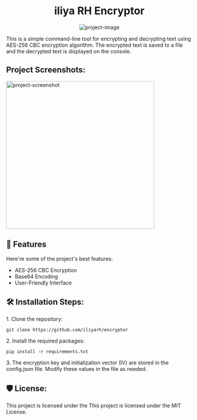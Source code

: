 <h1 align="center" id="title">iliya RH Encryptor</h1>

<p align="center"><img src="https://avatars.githubusercontent.com/u/83126380?v=4" alt="project-image"></p>

<p id="description">This is a simple command-line tool for encrypting and decrypting text using AES-256 CBC encryption algorithm. The encrypted text is saved to a file and the decrypted text is displayed on the console.</p>

<h2>Project Screenshots:</h2>

<img src="https://i.ibb.co/tHRXdVD/Capture.png" alt="project-screenshot" width="400" height="400/">

  
  
<h2>🧐 Features</h2>

Here're some of the project's best features:

*   AES-256 CBC Encryption
*   Base64 Encoding
*   User-Friendly Interface

<h2>🛠️ Installation Steps:</h2>

<p>1. Clone the repository:</p>

```
git clone https://github.com/iliyarh/encryptor
```

<p>2. Install the required packages:</p>

```
pip install -r requirements.txt
```

<p>3. The encryption key and initialization vector (IV) are stored in the config.json file. Modify these values in the file as needed.</p>

<h2>🛡️ License:</h2>

This project is licensed under the This project is licensed under the MIT License.